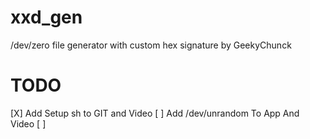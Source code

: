 # xxd_gen
/dev/zero file generator with custom hex signature by GeekyChunck



# TODO
[X] Add Setup sh to GIT and Video
[ ] Add /dev/unrandom To App And Video
[ ] <Your Opinion>
